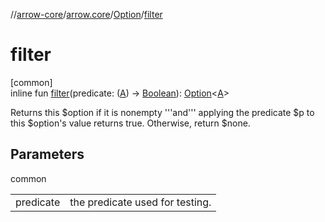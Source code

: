 //[arrow-core](../../../index.md)/[arrow.core](../index.md)/[Option](index.md)/[filter](filter.md)

# filter

[common]\
inline fun [filter](filter.md)(predicate: ([A](index.md)) -&gt; [Boolean](https://kotlinlang.org/api/latest/jvm/stdlib/kotlin/-boolean/index.html)): [Option](index.md)&lt;[A](index.md)&gt;

Returns this $option if it is nonempty '''and''' applying the predicate $p to this $option's value returns true. Otherwise, return $none.

## Parameters

common

| | |
|---|---|
| predicate | the predicate used for testing. |
